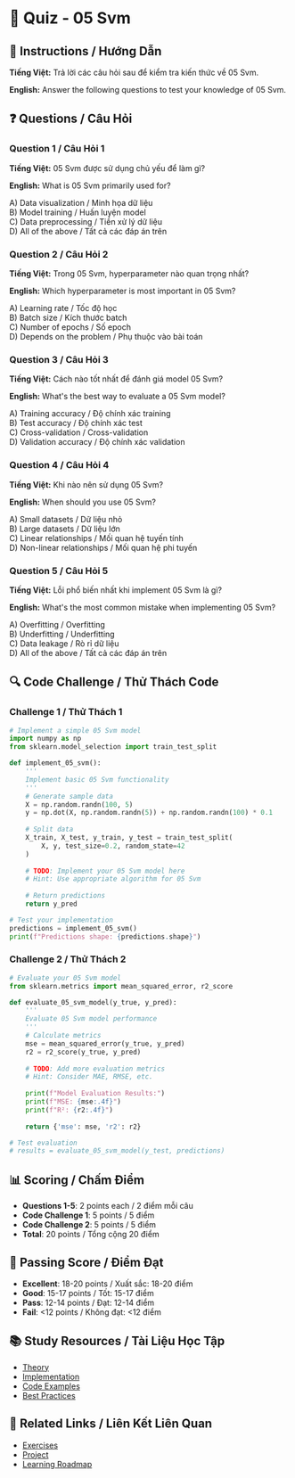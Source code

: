# 🧠 Quiz - 05 Svm

## 📝 Instructions / Hướng Dẫn

**Tiếng Việt:** Trả lời các câu hỏi sau để kiểm tra kiến thức về 05 Svm.

**English:** Answer the following questions to test your knowledge of 05 Svm.

## ❓ Questions / Câu Hỏi

### Question 1 / Câu Hỏi 1
**Tiếng Việt:** 05 Svm được sử dụng chủ yếu để làm gì?

**English:** What is 05 Svm primarily used for?

A) Data visualization / Minh họa dữ liệu  
B) Model training / Huấn luyện model  
C) Data preprocessing / Tiền xử lý dữ liệu  
D) All of the above / Tất cả các đáp án trên

### Question 2 / Câu Hỏi 2
**Tiếng Việt:** Trong 05 Svm, hyperparameter nào quan trọng nhất?

**English:** Which hyperparameter is most important in 05 Svm?

A) Learning rate / Tốc độ học  
B) Batch size / Kích thước batch  
C) Number of epochs / Số epoch  
D) Depends on the problem / Phụ thuộc vào bài toán

### Question 3 / Câu Hỏi 3
**Tiếng Việt:** Cách nào tốt nhất để đánh giá model 05 Svm?

**English:** What's the best way to evaluate a 05 Svm model?

A) Training accuracy / Độ chính xác training  
B) Test accuracy / Độ chính xác test  
C) Cross-validation / Cross-validation  
D) Validation accuracy / Độ chính xác validation

### Question 4 / Câu Hỏi 4
**Tiếng Việt:** Khi nào nên sử dụng 05 Svm?

**English:** When should you use 05 Svm?

A) Small datasets / Dữ liệu nhỏ  
B) Large datasets / Dữ liệu lớn  
C) Linear relationships / Mối quan hệ tuyến tính  
D) Non-linear relationships / Mối quan hệ phi tuyến

### Question 5 / Câu Hỏi 5
**Tiếng Việt:** Lỗi phổ biến nhất khi implement 05 Svm là gì?

**English:** What's the most common mistake when implementing 05 Svm?

A) Overfitting / Overfitting  
B) Underfitting / Underfitting  
C) Data leakage / Rò rỉ dữ liệu  
D) All of the above / Tất cả các đáp án trên

## 🔍 Code Challenge / Thử Thách Code

### Challenge 1 / Thử Thách 1
```python
# Implement a simple 05 Svm model
import numpy as np
from sklearn.model_selection import train_test_split

def implement_05_svm():
    '''
    Implement basic 05 Svm functionality
    '''
    # Generate sample data
    X = np.random.randn(100, 5)
    y = np.dot(X, np.random.randn(5)) + np.random.randn(100) * 0.1
    
    # Split data
    X_train, X_test, y_train, y_test = train_test_split(
        X, y, test_size=0.2, random_state=42
    )
    
    # TODO: Implement your 05 Svm model here
    # Hint: Use appropriate algorithm for 05 Svm
    
    # Return predictions
    return y_pred

# Test your implementation
predictions = implement_05_svm()
print(f"Predictions shape: {predictions.shape}")
```

### Challenge 2 / Thử Thách 2
```python
# Evaluate your 05 Svm model
from sklearn.metrics import mean_squared_error, r2_score

def evaluate_05_svm_model(y_true, y_pred):
    '''
    Evaluate 05 Svm model performance
    '''
    # Calculate metrics
    mse = mean_squared_error(y_true, y_pred)
    r2 = r2_score(y_true, y_pred)
    
    # TODO: Add more evaluation metrics
    # Hint: Consider MAE, RMSE, etc.
    
    print(f"Model Evaluation Results:")
    print(f"MSE: {mse:.4f}")
    print(f"R²: {r2:.4f}")
    
    return {'mse': mse, 'r2': r2}

# Test evaluation
# results = evaluate_05_svm_model(y_test, predictions)
```

## 📊 Scoring / Chấm Điểm

- **Questions 1-5**: 2 points each / 2 điểm mỗi câu
- **Code Challenge 1**: 5 points / 5 điểm
- **Code Challenge 2**: 5 points / 5 điểm
- **Total**: 20 points / Tổng cộng 20 điểm

## 🎯 Passing Score / Điểm Đạt

- **Excellent**: 18-20 points / Xuất sắc: 18-20 điểm
- **Good**: 15-17 points / Tốt: 15-17 điểm  
- **Pass**: 12-14 points / Đạt: 12-14 điểm
- **Fail**: <12 points / Không đạt: <12 điểm

## 📚 Study Resources / Tài Liệu Học Tập

- [Theory](./THEORY_05_svm.md)
- [Implementation](./IMPLEMENTATION_05_svm.md)
- [Code Examples](./CODE_EXAMPLES_05_svm.md)
- [Best Practices](./BEST_PRACTICES_05_svm.md)

## 🔗 Related Links / Liên Kết Liên Quan

- [Exercises](./EXERCISES_05_svm.md)
- [Project](./PROJECT_05_svm.md)
- [Learning Roadmap](./LEARNING_ROADMAP_05_svm.md)
